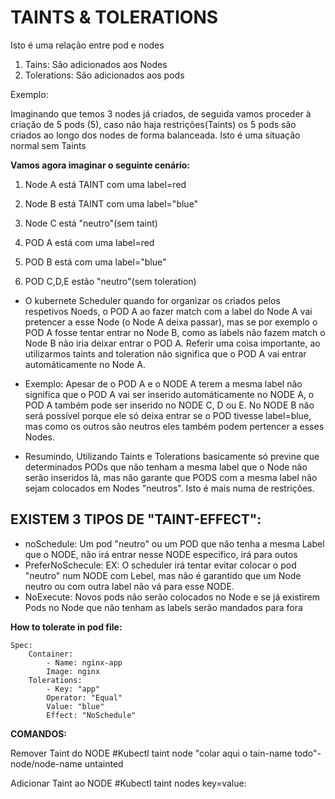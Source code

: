 # TAINTS & TOLERATIONS

Isto é uma relação entre pod e nodes
1. Tains: São adicionados aos Nodes
2. Tolerations: São adicionados aos pods

Exemplo:

Imaginando que temos 3 nodes já criados, de seguida vamos proceder à criação de 5 pods (5), caso não haja restrições(Taints) os 5 pods são criados ao longo dos nodes de forma balanceada. Isto é uma situação normal sem Taints

**Vamos agora imaginar o seguinte cenário:**
1. Node A está TAINT com uma label=red
2. Node B está TAINT com uma label="blue"
3. Node C está "neutro"(sem taint)

4. POD A está com uma label=red
5. POD B está com uma label="blue"
6. POD C,D,E estão "neutro"(sem toleration)

- O kubernete Scheduler quando for organizar os  criados pelos respetivos Noeds, o POD A ao fazer match com a label do Node A vai pretencer a esse Node (o Node A deixa passar), mas se por exemplo o POD A fosse tentar entrar no Node B, como as labels não fazem match o Node B não iria deixar entrar o POD A.
Referir uma coisa importante, ao utilizarmos taints and toleration não significa que o POD A vai entrar automáticamente no Node A. 
- Exemplo: Apesar de o POD A e o NODE A terem a mesma label não significa que o POD A vai ser inserido automáticamente no NODE A, o POD A também pode ser inserido no NODE C, D ou E. No NODE B não será possível porque ele só deixa entrar se o POD tivesse label=blue, mas como os outros são neutros eles também podem pertencer a esses Nodes.

- Resumindo, Utilizando Taints e Tolerations basicamente só previne que determinados PODs que não tenham a mesma label que o Node não serão inseridos lá, mas não garante que PODS com a mesma label não sejam colocados em Nodes "neutros".  Isto é mais numa de restrições.

## EXISTEM 3 TIPOS DE "TAINT-EFFECT":

- noSchedule: Um pod "neutro" ou um POD que não tenha a mesma Label que o NODE, não irá entrar nesse NODE especifico, irá para outos
- PreferNoSchecule: EX: O scheduler irá tentar evitar colocar o pod "neutro" num NODE com Lebel, mas não é garantido que um Node neutro ou com outra label não vá para esse NODE.
- NoExecute: Novos pods não serão colocados no Node e se já existirem Pods no Node que não tenham as labels serão mandados para fora
	

**How to tolerate in pod file:**

```
Spec:
	Container:
		- Name: nginx-app
		Image: nginx 
	Tolerations:
		- Key: "app"
		Operator: "Equal"
		Value: "blue"
		Effect: "NoSchedule"
```
		

**COMANDOS:**

Remover Taint do NODE
#Kubectl taint node <node-name> "colar aqui o tain-name todo"-node/node-name untainted

Adicionar Taint ao NODE
#Kubectl taint nodes <node-name> key=value:<taint-effect>